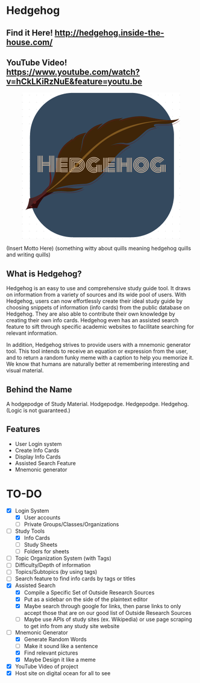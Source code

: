 # Hedgehog

## Find it Here! http://hedgehog.inside-the-house.com/

## YouTube Video! https://www.youtube.com/watch?v=hCkLKiRzNuE&feature=youtu.be

<p align="center">
<img src="static/img/splash.png">
</p>

(Insert Motto Here) (something witty about quills meaning hedgehog quills and writing quills)


## What is Hedgehog?
Hedgehog is an easy to use and comprehensive study guide tool. It draws on information from a variety of sources and its wide pool of users. With Hedgehog, users can now effortlessly create their ideal study guide by choosing snippets of information (info cards) from the public database on Hedgehog. They are also able to contribute their own knowledge by creating their own info cards. Hedgehog even has an assisted search feature to sift through specific academic websites to facilitate searching for relevant information.

In addition, Hedgehog strives to provide users with a mnemonic generator tool. This tool intends to receive an equation or expression from the user, and to return a random funky meme with a caption to help you memorize it. We know that humans are naturally better at remembering interesting and visual material.
<br>

## Behind the Name
A hodgepodge of Study Material.
Hodgepodge.
Hedgepodge.
Hedgehog.
(Logic is not guaranteed.)

## Features
- User Login system
- Create Info Cards
- Display Info Cards
- Assisted Search Feature
- Mnemonic generator

# TO-DO
- [X] Login System
  - [X] User accounts
  - [ ] Private Groups/Classes/Organizations
- [ ] Study Tools
  - [X] Info Cards
  - [ ] Study Sheets
  - [ ] Folders for sheets
- [ ] Topic Organization System (with Tags)
 - [ ] Difficulty/Depth of information
 - [ ] Topics/Subtopics (by using tags)
 - [ ] Search feature to find info cards by tags or titles
- [X] Assisted Search
  - [X] Compile a Specific Set of Outside Research Sources
  - [X] Put as a sidebar on the side of the plaintext editor
  - [X] Maybe search through google for links, then parse links to only accept those that are on our good list of Outside Research Sources
  - [ ] Maybe use APIs of study sites (ex. Wikipedia) or use page scraping to get info from any study site website
- [ ] Mnemonic Generator
  - [X] Generate Random Words
  - [ ] Make it sound like a sentence
  - [X] Find relevant pictures
  - [X] Maybe Design it like a meme
- [X] YouTube Video of project
- [X] Host site on digital ocean for all to see
